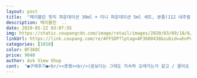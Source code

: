 ```yaml
---
layout: post 
title:  "메이블린 핏미 파운데이션 30ml + 미니 파운데이션 5ml 세트, 본품(112 내추럴 아이보리), 미니(112 내츄럴 아이보리), 1세트" 
description: 메이블린  ..
date: 2020-05-22 03:07:55 
img: https://static.coupangcdn.com/image/retail/images/2020/03/09/18/6/8c162437-c6fc-45d4-a710-44ab8b38b5ba.jpg 
linkUrl: https://link.coupang.com/re/AFFSDP?lptag=AF3600438&subid=ahnPublicAsk&pageKey=1366935511&itemId=2370393605&vendorItemId=70366468217&traceid=V0-113-15689c0261ac08a5 
categories: [1010] 
color: BF360C 
price: 9040 
author: Ask View Shop 
cont:  "●구매후기●<br/><총평><br/>(문보다는 그래도 지속력 오래가는거 같고 / 클리오 파운쿠션 보다는 좀 덜가는 느낌이에요 / 주관적생각)<br/>(참고로 지복합성)<br/>(총평)<br/>(핑크톤이신분들이 옐로우톤 쓰시면 안어울리잖아요) 저는 지금 사용하는거 톤 맞아서 잘쓰고있습니다.<br/><br/><br/> - 가볍게 화장 원하시는 분들도 추천드리구요!<br/><br/> - 마스크나 휴대폰에 안붇어 나는 화장을 원하시는분들 추천드립니다!<br/><br/> - 이 제품은 살짝 노란기가 있는 13호21호 사이에 쓰시는분들은 아마 잘 맞으실거에요<br/><br/> - 이제품은 건성이신분들은 별로 추천안드리고, 지성이신분들, 지복합성이신분들은 추천드려요<br/><br/> - 일단 제형은 무거운 편은 아니구요 좀 물처럼 흐르는 가벼운 제형인거같아요<br/><br/> - 저같은 경우는 쿠션을 사용하다보면 점심쯤 (12시1시) 수정화장안하면 누렇게 올라오더라구요<br/><br/> - 저는 평소 1321호 사이로 쓰고있는 사람입니다.<br/><br/><br/>3일동안 사용해본 결과.<br/><br/>7시에 화장하고 지금 오후4시인데 오전이랑 똑같음<br/>[에스쁘아 프로테일러 파운데이션 비실크Tan Y 탠 와이]<br/>[클리오 킬커버 앰플,EX 쿠션04진저]<br/>.<br/> ★ 구매동기<br/>.<br/> ★ 밀착감및 보습력<br/>.<br/> ★ 색상<br/>.<br/> ★ 지속력<br/>.<br/> ★ 추천대상<br/>.<br/> ★ 커버력<br/>게다가 건성인데도 각질이 심하게 일어나지않는점도 좋아요<br/>굉장히 가볍고 묽은제형에 액체 형태로 피부에 이름처럼 핏되요.<br/> 스킨을 바른거처럼 빠르게 흡수되면서 피부에 쏙 스며들어 착하고 붙는 느낌이었어요.<br/><br/>굳이 또사서 쓸만큼은 아니였어요.<br/><br/>그것도 그냥 파운데이션 대용으로 쓰긴 정말 좋거든요<br/>그래도 쿠션보다는 확실히 오래가긴 하는거 같았어요<br/>그래서 그런지 피부에 닿으면 바로 착 밀착되더라구요<br/>그래서 손가락으로 찍어서 얼굴에 도포한경우 퍼프로 빠르게 두드려 블렌딩해주어야 했어요.<br/><br/>그래서 전 이제품 여름에 사용하는걸 추천드려요.<br/><br/>그래서 처음짰을때 톤이 너무밝을까 걱정했던부분이 해소되면서 기존에 쓰던 제품들과 비슷한 톤으로 표현되는걸 볼수있었어요.<br/><br/>그럼에도 거기서 또 색상 종류가 계속 업데이트되는 건 대단하다 생각해요.<br/><br/>그리고 건성이신 분들은 좀 비추하구요<br/>그리고 매트라는 말이 전혀 무색하지않게 뽀송해요.<br/><br/>그리고 써보니까 이 제품은 여름엔 특히 좋을거같아요<br/>그리고 좀 가벼운 얼굴표현할때, 회사 데일리용으로는 추천드립니다.<br/><br/>그리고 포어레스 최고예요.<br/><br/>그전에 쓰던 클리오 킬커버, 에스쁘아 비실크와는 전혀 다른지속력에 놀랐어요.<br/> 여름에 쓰려고 산건데, 땀나고 더우면 더빨리 닦여나가겠다는 생각이 들었어요.<br/><br/>극찬에도 불구하고 안주하지않고 계속 보완하는 점이 전세계인을 사로잡은 이유라 생각해요.<br/><br/>근데 이 제품은 특성상 오일리한 제품은 아니에요<br/>근데 이제 슬슬 여름이고 하니까 좀 지속력 강한 제품을 원했는데, 이게 정말 찰떡인거같더라구요<br/>기존 저는 클리 파운쿠션 쓰거나 문쿠션 쓰는 사람이에요<br/>다른제품들 같은경우는 여러번 덧대면 좀 들뜬다고해야하나 그런경우가 많은데<br/>대신 왕여드름이나 짙은 기미는 컨실러 필수일거같아요<br/>대신 피부에 도포하면 최대한 빠르게 문대주세요(?) 팡팡팡 아시죠? 블랜딩 해주시구요<br/>디자인도 바꼈는데 전 지금 디자인이 더 깜직하고 색상표시가 커서 좋네요.<br/><br/>땀 나도 바로 이 제품은 바르는데로 흡수가 되니까 별로<br/>만약 광나는 표현 하시는 광메이크업 좋아하시는 분들은 다른제품 사용하시는걸 추천드리구요<br/>만약 잡티 가릴게 많으신분들은 컨실러쓰시고 하시는걸 추천드리구요.<br/><br/>많이 얇은건지 다음에 더 넉넉히 얹어서 외출도 해봐야겠지만<br/>면적 바르는쪽에만 바르고 또 올리고 이런식으로 하셔야지 자국 남지않습니다<br/>모공이 좀 큰 편인데 쏵 사라졌네요<br/>묻어나지않고 저녁까지 뽀얗게 유지되어 좋으네요.<br/>ㅎ<br/>밀착감 ■■■■■(5/5점)<br/>밀착력<br/> - ⭐ ⭐ ⭐ ⭐ ⭐ (5점)<br/>바른듯 안바른듯 한 화장이 되네요ㅎ<br/>발랐을때 보송보송하고 매끈하게 피부에 달라붙어요.<br/><br/>보습감<br/> - ⭐(1점)<br/>보습력■■□□□(2/5점)<br/>사진 확인하세요ㅎㅎㅎ<br/>아닌분들은 그냥 이걸로 여러번 빨리 덧대어 사용하시면 모공까지 매끈히 커버되니까 괜찮은거 같아요<br/>을 써왔어요.<br/><br/>이 제품은 그래도 아침에 화장하고 회사에서 34시 이후되면 살짝 제 피부가 되긴 하는데<br/>이런 가벼운 제형의 제품들은 거의 한번에 피부에 올리지마시구<br/>이제품은 바로 흡수가 착 핏되니까 들뜸은 없었어요(지성기준)<br/>읽어보시고 도움 되셨으면 하단 도움이되요 클릭 한번씩만 부탁드릴게요 :<br/> -)<br/>저는 기미잡티가 많은 편이예요.<br/> 여드름자국도 있는편이라 컨실러를 꼭꼭 쓰는편인데요.<br/> 요제품은 아주얇고 가벼워서 한번바른걸로는 결점커버력이 제로였어요.<br/> 톤보정은 즉각적으로 되지만 잡티,요철커버는 한번으로는 무리예요.<br/> 그대신 두번덧칠때부터는 요점커버가 되기시작하면서 모공까지 매끈하게 보여지기 시작했어요.<br/><br/>저는 노란기가 있는 23호 피부를 가졌어요.<br/> 평소 로드샵에서도 어두운쪽에 옐로베이스 제품을 주로 사용해요.<br/><br/>저는 어릴땐 21호 쓰다가 나이조금 들면서 잡티가 늘어나 가리기위해 23호 사용했어요.<br/><br/>저는 이제품 얼굴에 도포후 바로 퍼프로 팡팡 뚜들겨 주면 바로 스며들어서 밀착되더라구요 너무좋았어요.<br/><br/>제 피부는 건성피부인데요.<br/> 처음구매하자 마자 급한마음에 스킨만  바른상태로 제품을 발라보았는데 피부 막 당기거나 엄청 메마르다는 느낌은 전혀없었어요! 그렇다고 촉촉한건 아니지만 아무래도 제품이 많이 가벼운지라 건조해도 그게 크게 안느껴지는거  같아요.<br/> 진짜 바른느낌이 하나도 안나요.<br/><br/>제품의 특성상 무조건 건조할수 밖에 없는거 같아요.<br/><br/>제품이 많이가볍고 얇아서 두어번 덧칠해도 밀리거나 텁텁한 느낌이 전혀없고 쉽게 말해 떡칠된 느낌?이 없었어요.<br/> 여러번 덧바르셔도 전혀문제 없는 제품이예요.<br/> 하지만 결점이 많으시면 컨실러는 쓰실필요가 있으실거 같아요.<br/> 저도 두번덧바르고 스팟부위에는 컨실러를 살짝 얹어주었어요.<br/><br/>좀 매트한 세미매트 메이크업을 좋아하시거나, 유분이 많으신 분들은 이 제품 정말 두번추천드려요<br/>좀 어두워야 잡티가 확실히 덜 보이더라구요.<br/><br/>지성이신분들, 그리고 피부가 좀 예민할때는 기초좀 탄탄히 하셔서 하셔야지 피부들뜸 없으실거에요<br/>지속력 ■■■■□(4/5점)<br/>지속력<br/> - ⭐ ⭐(2점)<br/>지속적으로 쿠션으로만 화장하다가 이번에 파운데이션좀 써볼까 해서 써본 제품이에요<br/>처음 손등에 에스쁘아 제품과 색상비교를 해보니 메이블린제품이 훨씬 하얗고 뽀얀 느낌이라 많이 밝을까 걱정했는데, 펴바르고 시간이 지나니 핏미 제품은 색상에 붉은기가 올라오면서 톤이 다운되더라고요.<br/><br/>추천여부 ■■■■□(4/5점)<br/>커버 ■■■□□(3/5점)<br/>커버력<br/> - ⭐ ⭐ ⭐(3점)<br/>코로나로 마스크도 쓰고 있었는데요.<br/> 결론적으로는 시간이 지날수록 지워져요.<br/> 아무리 건성이라도 시간이 지나면 소량의 기름기가 올라오기 마련인데, 이제품은 집에 돌아오니 거의 맨얼굴피부색과 흡사해질정도로 지속력이 낮았어요.<br/><br/>쿠션만 바르면 핸드폰 통화할때 액정에 묻어남이 심하잖아요.<br/> 이제품은 일부러 세게 눌러야 살짝 묻어나더군요ㅋ<br/>클ㄹㅐ식 아이보리 색상인 120호는 살짝 노란끼가 도는 색상이예요.<br/> 노란끼긴 도는 제 피부에 딱이네요.<br/><br/>타제품보단 확실히 덜 묻어나더라구요 마스크나 휴대폰에요<br/>테스트를위해서 일부러 알바할때 바르고 나가봤어요.<br/> 우선 출퇴근 시간 한시간반 이상이고 알바시간은 다섯시간으로 대략 일곱시간동안의 외출동안 테스트가 되었어요.<br/><br/>톤보정도 즉각적으로 되는거같고<br/>퇴근무렵이 되면 다크써클이 심해져서 신경쓰였는데 막 기미잡티가 전혀 안보일정도의 커버력은.<br/>아니지만 뽀얀느낌이 들게끔 오랜시간 커버 잘되서 좋아요.<br/><br/>파우더를 바르지않아도 되더군요.<br/><br/>평소에 써왔던 제품은<br/>핏미의 최대 장점은 단순하게 21호 23호 두 종류가 아닌 매우 다양한 색상에 있다고 봐요.<br/><br/>핏미파운데이션 처음한국상륙했을때 워낙 인기많았던 제품이였는데,이번에 날씨도 더워지고해서 구매해봤어요.<br/><br/>핑크톤이신 분들은 제품 상세정보 보시면 다 톤별로 호수가 다르시니까 보고 사시면 도움 되실거에요<br/>흡수만 제대로 빨리 시킨다면 컨실러 없이 여러번 덧대면 컨실러가 필요가 없는 제품인거같아요<br/>️+(제품 보습감)<br/>️+(제품 색상)<br/>️+(제품 지속력)<br/>️+(제품 질감,밀착감)<br/>️+(제품 커버력)<br/>" 
---
```

